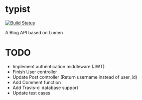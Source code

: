 # typist

[![Build Status](https://travis-ci.org/typistCMS/typist-api.svg?branch=master)](https://travis-ci.org/typistCMS/typist-api)

A Blog API based on Lumen

# TODO

- Implement authentication middleware (JWT)
- Finish User controller
- Update Post controller (Return username instead of user_id)
- Add Comment function
- Add Travis-ci database support
- Update test cases

